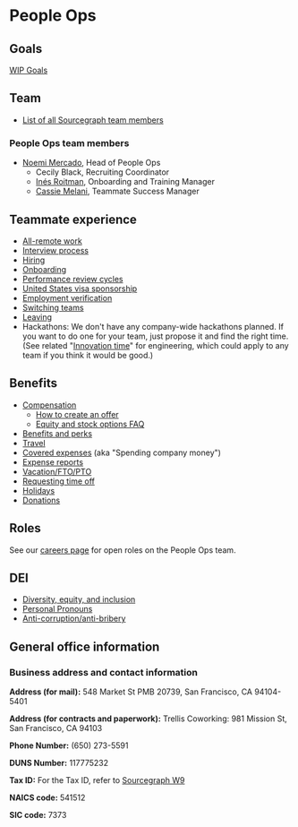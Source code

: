 # People Ops

## Goals

[WIP Goals](https://docs.google.com/document/d/1DYve4t4DrY5ppoBrwiasL2iqgTcBZ41ROe91CN6urVA/edit?ts=5f3c23b6#heading=h.74q0h5s6i2fz)

## Team

- [List of all Sourcegraph team members](../company/team/index.md)

### People Ops team members

- [Noemi Mercado](../company/team/index.md#noemi-mercado-she-her), Head of People Ops
  - Cecily Black, Recruiting Coordinator
  - [Inés Roitman](https://about.sourcegraph.com/handbook/company/team#in%c3%a9s-roitman-she-her), Onboarding and Training Manager
  - [Cassie Melani](https://about.sourcegraph.com/handbook/company/team#cassie-melani-she-her), Teammate Success Manager

## Teammate experience

- [All-remote work](../company/remote/index.md)
- [Interview process](../talent/hiring/interview_process.md)
- [Hiring](../talent/hiring/index.md)
- [Onboarding](onboarding/index.md)
- [Performance review cycles](review-cycles/index.md)
- [United States visa sponsorship](visa-sponsorship.md)
- [Employment verification](employment_verification.md)
- [Switching teams](switching-teams.md)
- [Leaving](leaving.md)
- Hackathons: We don't have any company-wide hackathons planned. If you want to do one for your team, just propose it and find the right time. (See related "[Innovation time](../engineering/index.md#innovation-time)" for engineering, which could apply to any team if you think it would be good.)

## Benefits

- [Compensation](compensation/index.md)
  - [How to create an offer](compensation/offers.md)
  - [Equity and stock options FAQ](compensation/equity-faq.md)
- [Benefits and perks](benefits-and-perks.md)
- [Travel](travel.md)
- [Covered expenses](spending-company-money.md) (aka "Spending company money")
- [Expense reports](../ops/finance/expenses.md)
- [Vacation/FTO/PTO](https://about.sourcegraph.com/handbook/people-ops/benefits-and-perks#vacation)
- [Requesting time off](requesting-time-off.md)
- [Holidays](holidays.md)
- [Donations](donations.md)

## Roles

See our [careers page](https://boards.greenhouse.io/sourcegraph91) for open roles on the People Ops team.

## DEI

- [Diversity, equity, and inclusion](../communication/dei.md)
- [Personal Pronouns](personal-pronouns.md)
- [Anti-corruption/anti-bribery](anti-corruption.md)

## General office information

### Business address and contact information

**Address (for mail):** 548 Market St PMB 20739, San Francisco, CA 94104-5401

**Address (for contracts and paperwork):** Trellis Coworking: 981 Mission St, San Francisco, CA 94103

**Phone Number:** (650) 273-5591

**DUNS Number:** 117775232

**Tax ID:** For the Tax ID, refer to [Sourcegraph W9](https://drive.google.com/file/d/1sxASpL9AmPiUgMx2qE-yXLtwTlfHGyBW/)

**NAICS code:** 541512

**SIC code:** 7373
